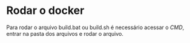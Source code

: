 # Rodar o docker 

Para rodar o arquivo build.bat ou build.sh é necessário acessar o *CMD*, entrar na pasta dos arquivos
e rodar o arquivo.
